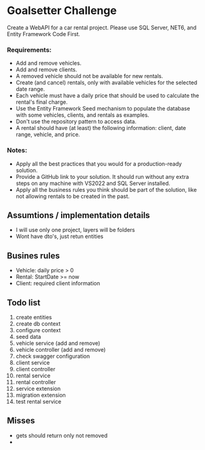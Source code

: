 # Goalsetter Challenge

Create a WebAPI for a car rental project. Please use SQL Server, NET6, and Entity Framework Code First.

### Requirements:
- Add and remove vehicles.
- Add and remove clients.
- A removed vehicle should not be available for new rentals.
- Create (and cancel) rentals, only with available vehicles for the selected date range.
- Each vehicle must have a daily price that should be used to calculate the rental's final charge.
- Use the Entity Framework Seed mechanism to populate the database with some vehicles, clients, and rentals as examples.
- Don't use the repository pattern to access data.
- A rental should have (at least) the following information: client, date range, vehicle, and price.

### Notes:
- Apply all the best practices that you would for a production-ready solution.
- Provide a GitHub link to your solution. It should run without any extra steps on any machine with VS2022 and SQL Server installed.
- Apply all the business rules you think should be part of the solution, like not allowing rentals to be created in the past.

## Assumtions / implementation details
- I will use only one project, layers will be folders
- Wont have dto's, just retun entities

## Busines rules 
- Vehicle: daily price > 0
- Rental: StartDate >= now
- Client: required client information

## Todo list
1. create entities
2. create db context
3. configure context
4. seed data
5. vehicle service (add and remove)
6. vehicle controller (add and remove)
7. check swagger configuration
8. client service
9. client controller
10. rental service
11. rental controller
12. service extension
13. migration extension
14. test rental service


## Misses
- gets should return only not removed
- 